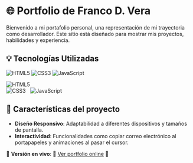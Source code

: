 # 🌐 Portfolio de Franco D. Vera

Bienvenido a mi portafolio personal, una representación de mi trayectoria como desarrollador. Este sitio está diseñado para mostrar mis proyectos, habilidades y experiencia.

## 💡 Tecnologías Utilizadas

![HTML5](https://img.shields.io/badge/HTML5-E34F26?style=plastic&logo=html5&logoColor=white)
![CSS3](https://img.shields.io/badge/CSS3-1572B6?style=plastic&logo=css3&logoColor=white)
![JavaScript](https://img.shields.io/badge/JavaScript-F7DF1E?style=plastic&logo=javascript&logoColor=black)

<p>
  <img src="https://img.shields.io/badge/HTML5-E34F26?style=plastic&logo=html5&logoColor=white" alt="HTML5" style="margin-right: 15px; display:block;" />
  <img src="https://img.shields.io/badge/CSS3-1572B6?style=plastic&logo=css3&logoColor=white" alt="CSS3" style="margin-right: 8px;" />
  <img src="https://img.shields.io/badge/JavaScript-F7DF1E?style=plastic&logo=javascript&logoColor=black" alt="JavaScript" />
</p>

## 🎯 Características del proyecto

- **Diseño Responsivo**: Adaptabilidad a diferentes dispositivos y tamaños de pantalla.
- **Interactividad**: Funcionalidades como copiar correo electrónico al portapapeles y animaciones al pasar el cursor.

🔗 **Versión en vivo**: 🚀 [Ver portfolio online](https://tuusuario.github.io/Portfolio-FrancoD.Vera/) 🚀
